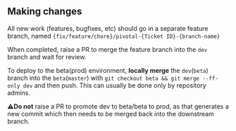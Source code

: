 ## Making changes

All new work (features, bugfixes, etc) should go in a separate feature branch, named `{fix/feature/chore}/pivotal-{Ticket ID}-{branch-name}`

When completed, raise a PR to merge the feature branch into the `dev` branch and wait for review.

To deploy to the beta(prod) environment, **locally merge** the `dev`(`beta`) branch into the `beta`(`master`) with `git checkout beta && git merge --ff-only dev` and then push. This can usually be done only by repository admins.

**⚠️Do not** raise a PR to promote dev to beta/beta to prod, as that generates a new commit which then needs to be merged back into the downstream branch.

